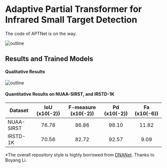 # Adaptive Partial Transformer for Infrared Small Target Detection
The code of APTNet is on the way.

![outline](network.jpg)


## Results and Trained Models
#### Qualitative Results

![outline](picture2.jpg)

#### Quantitative Results on NUAA-SIRST, and IRSTD-1K

| Dataset         | IoU (x10(-2)) | F-measure (x10(-2))| Pd (x10(-2))|  Fa (x10(-6))|
| ------------- |:-------------:|:-----:|:-----:|:-----:|
| NUAA-SIRST    | 76.78  |  86.86 | 98.10 | 11.82 |
| IRSTD-1K      | 70.56  |  82.72 | 92.57 | 9.09 |




*The overall repository style is highly borrowed from [DNANet](https://github.com/YeRen123455/Infrared-Small-Target-Detection). Thanks to Boyang Li.








